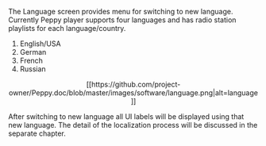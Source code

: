The Language screen provides menu for switching to new language. Currently Peppy player supports four languages and has radio station playlists for each language/country.

1. English/USA
2. German
3. French
4. Russian

<p align="center">
[[https://github.com/project-owner/Peppy.doc/blob/master/images/software/language.png|alt=language]]
</p>

After switching to new language all UI labels will be displayed using that new language. The detail of the localization process will be discussed in the separate chapter.